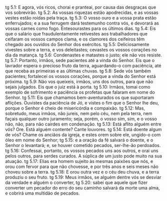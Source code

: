 tg 5.1: E agora, vós ricos, chorai e pranteai, por causa das desgraças que vos sobrevirão.
tg 5.2: As vossas riquezas estão apodrecidas, e as vossas vestes estão roídas pela traça.
tg 5.3: O vosso ouro e a vossa prata estão enferrujados; e a sua ferrugem dará testemunho contra vós, e devorará as vossas carnes como fogo. Entesourastes para os últimos dias.
tg 5.4: Eis que o salário que fraudulentamente retivestes aos trabalhadores que ceifaram os vossos campos clama, e os clamores dos ceifeiros têm chegado aos ouvidos do Senhor dos exércitos.
tg 5.5: Deliciosamente vivestes sobre a terra, e vos deleitastes; cevastes os vossos corações no dia da matança.
tg 5.6: Condenastes e matastes o justo; ele não vos resiste.
tg 5.7: Portanto, irmãos, sede pacientes até a vinda do Senhor. Eis que o lavrador espera o precioso fruto da terra, aguardando-o com paciência, até que receba as primeiras e as últimas chuvas.
tg 5.8: Sede vós também pacientes; fortalecei os vossos corações, porque a vinda do Senhor está próxima.
tg 5.9: Não vos queixeis, irmãos, uns dos outros, para que não sejais julgados. Eis que o juiz está à porta.
tg 5.10: Irmãos, tomai como exemplo de sofrimento e paciência os profetas que falaram em nome do Senhor.
tg 5.11: Eis que chamamos bem-aventurados os que suportaram aflições. Ouvistes da paciência de Jó, e vistes o fim que o Senhor lhe deu, porque o Senhor é cheio de misericórdia e compaixão.
tg 5.12: Mas, sobretudo, meus irmãos, não jureis, nem pelo céu, nem pela terra, nem façais qualquer outro juramento; seja, porém, o vosso sim, sim, e o vosso não, não, para não cairdes em condenação.
tg 5.13: Está aflito alguém entre vós? Ore. Está alguém contente? Cante louvores.
tg 5.14: Está doente algum de vós? Chame os anciãos da igreja, e estes orem sobre ele, ungido-o com óleo em nome do Senhor;
tg 5.15: e a oração da fé salvará o doente, e o Senhor o levantará; e, se houver cometido pecados, ser-lhe-ão perdoados.
tg 5.16: Confessai, portanto, os vossos pecados uns aos outros, e orai uns pelos outros, para serdes curados. A súplica de um justo pode muito na sua atuação.
tg 5.17: Elias era homem sujeito às mesmas paixões que nós, e orou com fervor para que não chovesse, e por três anos e seis meses não choveu sobre a terra.
tg 5.18: E orou outra vez e o céu deu chuva, e a terra produziu o seu fruto.
tg 5.19: Meus irmãos, se alguém dentre vós se desviar da verdade e alguém o converter,
tg 5.20: sabei que aquele que fizer converter um pecador do erro do seu caminho salvará da morte uma alma, e cobrirá uma multidão de pecados.
